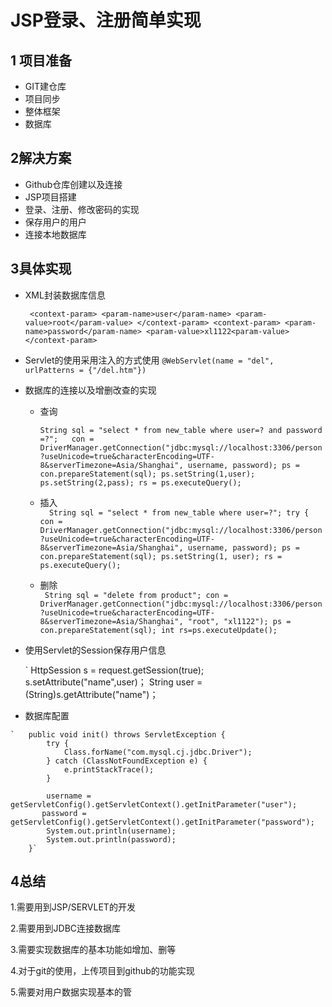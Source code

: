 # JSP登录、注册简单实现
## 1 项目准备
  + GIT建仓库
  + 项目同步
  + 整体框架
  + 数据库
## 2解决方案
  + Github仓库创建以及连接
  + JSP项目搭建
  + 登录、注册、修改密码的实现
  + 保存用户的用户
  + 连接本地数据库
## 3具体实现 
  + XML封装数据库信息
 
    ` <context-param>
           <param-name>user</param-name>
           <param-value>root</param-value>
       </context-param>
       <context-param>
           <param-name>password</param-name>
           <param-value>xl1122<param-value>
       </context-param>`
   + Servlet的使用采用注入的方式使用
      `@WebServlet(name = "del", urlPatterns = {"/del.htm"})`
   + 数据库的连接以及增删改查的实现
      + 查询
      
          `String sql = "select * from new_table where user=? and password =?";  
                 con = DriverManager.getConnection("jdbc:mysql://localhost:3306/person?useUnicode=true&characterEncoding=UTF-8&serverTimezone=Asia/Shanghai", username, password);
                 ps = con.prepareStatement(sql);
                 ps.setString(1,user);
                 ps.setString(2,pass);
                 rs = ps.executeQuery();`
      + 插入    
        `  String sql = "select * from new_table where user=?";
                 try {
                     con = DriverManager.getConnection("jdbc:mysql://localhost:3306/person?useUnicode=true&characterEncoding=UTF-8&serverTimezone=Asia/Shanghai", username, password);
                     ps = con.prepareStatement(sql);
                     ps.setString(1, user);
                     rs = ps.executeQuery();`  
      + 删除    
          ` String sql = "delete from product";
                       con = DriverManager.getConnection("jdbc:mysql://localhost:3306/person?useUnicode=true&characterEncoding=UTF-8&serverTimezone=Asia/Shanghai", "root", "xl1122");
                       ps = con.prepareStatement(sql);
                       int rs=ps.executeUpdate();`
   + 使用Servlet的Session保存用户信息
  
      `   HttpSession s = request.getSession(true);
                    s.setAttribute("name",user)；
       String user = (String)s.getAttribute("name")；
   + 数据库配置

    `   public void init() throws ServletException {
            try {
                Class.forName("com.mysql.cj.jdbc.Driver");
            } catch (ClassNotFoundException e) {
                e.printStackTrace();
            }
    
            username = getServletConfig().getServletContext().getInitParameter("user");
           password = getServletConfig().getServletContext().getInitParameter("password");
            System.out.println(username);
            System.out.println(password);
        }`

## 4总结
 1.需要用到JSP/SERVLET的开发

 2.需要用到JDBC连接数据库

 3.需要实现数据库的基本功能如增加、删等

 4.对于git的使用，上传项目到github的功能实现

 5.需要对用户数据实现基本的管
 
